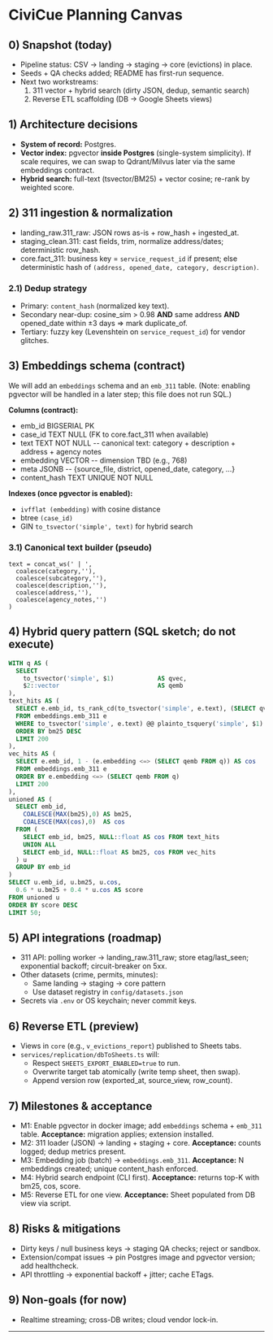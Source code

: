 # CiviCue Planning Canvas

## 0) Snapshot (today)
- Pipeline status: CSV → landing → staging → core (evictions) in place.
- Seeds + QA checks added; README has first-run sequence.
- Next two workstreams:
  1) 311 vector + hybrid search (dirty JSON, dedup, semantic search)
  2) Reverse ETL scaffolding (DB → Google Sheets views)

## 1) Architecture decisions
- **System of record:** Postgres.
- **Vector index:** pgvector **inside Postgres** (single-system simplicity). If scale requires, we can swap to Qdrant/Milvus later via the same embeddings contract.
- **Hybrid search:** full-text (tsvector/BM25) + vector cosine; re-rank by weighted score.

## 2) 311 ingestion & normalization
- landing_raw.311_raw: JSON rows as-is + row_hash + ingested_at.
- staging_clean.311: cast fields, trim, normalize address/dates; deterministic row_hash.
- core.fact_311: business key = `service_request_id` if present; else deterministic hash of `(address, opened_date, category, description)`.

### 2.1) Dedup strategy
- Primary: `content_hash` (normalized key text).
- Secondary near-dup: cosine_sim > 0.98 **AND** same address **AND** opened_date within ±3 days ⇒ mark duplicate_of.
- Tertiary: fuzzy key (Levenshtein on `service_request_id`) for vendor glitches.

## 3) Embeddings schema (contract)
We will add an `embeddings` schema and an `emb_311` table. (Note: enabling pgvector will be handled in a later step; this file does not run SQL.)

**Columns (contract):**
- emb_id BIGSERIAL PK
- case_id TEXT NULL (FK to core.fact_311 when available)
- text TEXT NOT NULL  -- canonical text: category + description + address + agency notes
- embedding VECTOR    -- dimension TBD (e.g., 768)
- meta JSONB          -- {source_file, district, opened_date, category, …}
- content_hash TEXT UNIQUE NOT NULL

**Indexes (once pgvector is enabled):**
- `ivfflat (embedding)` with cosine distance
- btree `(case_id)`
- GIN `to_tsvector('simple', text)` for hybrid search

### 3.1) Canonical text builder (pseudo)

```
text = concat_ws(' | ',
  coalesce(category,''),
  coalesce(subcategory,''),
  coalesce(description,''),
  coalesce(address,''),
  coalesce(agency_notes,'')
)
```

## 4) Hybrid query pattern (SQL sketch; do not execute)

```sql
WITH q AS (
  SELECT
    to_tsvector('simple', $1)            AS qvec,
    $2::vector                           AS qemb
),
text_hits AS (
  SELECT e.emb_id, ts_rank_cd(to_tsvector('simple', e.text), (SELECT qvec FROM q)) AS bm25
  FROM embeddings.emb_311 e
  WHERE to_tsvector('simple', e.text) @@ plainto_tsquery('simple', $1)
  ORDER BY bm25 DESC
  LIMIT 200
),
vec_hits AS (
  SELECT e.emb_id, 1 - (e.embedding <=> (SELECT qemb FROM q)) AS cos
  FROM embeddings.emb_311 e
  ORDER BY e.embedding <=> (SELECT qemb FROM q)
  LIMIT 200
),
unioned AS (
  SELECT emb_id,
    COALESCE(MAX(bm25),0) AS bm25,
    COALESCE(MAX(cos),0)  AS cos
  FROM (
    SELECT emb_id, bm25, NULL::float AS cos FROM text_hits
    UNION ALL
    SELECT emb_id, NULL::float AS bm25, cos FROM vec_hits
  ) u
  GROUP BY emb_id
)
SELECT u.emb_id, u.bm25, u.cos,
  0.6 * u.bm25 + 0.4 * u.cos AS score
FROM unioned u
ORDER BY score DESC
LIMIT 50;
```

## 5) API integrations (roadmap)
- 311 API: polling worker → landing_raw.311_raw; store etag/last_seen; exponential backoff; circuit-breaker on 5xx.
- Other datasets (crime, permits, minutes):
  - Same landing → staging → core pattern
  - Use dataset registry in `config/datasets.json`
- Secrets via `.env` or OS keychain; never commit keys.

## 6) Reverse ETL (preview)
- Views in `core` (e.g., `v_evictions_report`) published to Sheets tabs.
- `services/replication/dbToSheets.ts` will:
  - Respect `SHEETS_EXPORT_ENABLED=true` to run.
  - Overwrite target tab atomically (write temp sheet, then swap).
  - Append version row (exported_at, source_view, row_count).

## 7) Milestones & acceptance
- M1: Enable pgvector in docker image; add `embeddings` schema + `emb_311` table. **Acceptance:** migration applies; extension installed.
- M2: 311 loader (JSON) → landing + staging + core. **Acceptance:** counts logged; dedup metrics present.
- M3: Embedding job (batch) → `embeddings.emb_311`. **Acceptance:** N embeddings created; unique content_hash enforced.
- M4: Hybrid search endpoint (CLI first). **Acceptance:** returns top-K with bm25, cos, score.
- M5: Reverse ETL for one view. **Acceptance:** Sheet populated from DB view via script.

## 8) Risks & mitigations
- Dirty keys / null business keys → staging QA checks; reject or sandbox.
- Extension/compat issues → pin Postgres image and pgvector version; add healthcheck.
- API throttling → exponential backoff + jitter; cache ETags.

## 9) Non-goals (for now)
- Realtime streaming; cross-DB writes; cloud vendor lock-in.

---